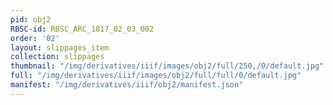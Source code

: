 ```yaml
---
pid: obj2
RBSC-id: RBSC_ARC_1817_02_03_002
order: '02'
layout: slippages_item
collection: slippages
thumbnail: "/img/derivatives/iiif/images/obj2/full/250,/0/default.jpg"
full: "/img/derivatives/iiif/images/obj2/full/full/0/default.jpg"
manifest: "/img/derivatives/iiif/obj2/manifest.json"
---
```

